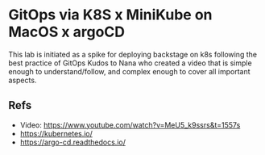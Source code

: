 # GitOps via K8S x MiniKube on MacOS x argoCD

This lab is initiated as a spike for deploying backstage on k8s following the best practice of GitOps
Kudos to Nana who created a video that is simple enough to understand/follow, and complex enough to cover all important aspects.

## Refs
- Video: https://www.youtube.com/watch?v=MeU5_k9ssrs&t=1557s
- https://kubernetes.io/
- https://argo-cd.readthedocs.io/
